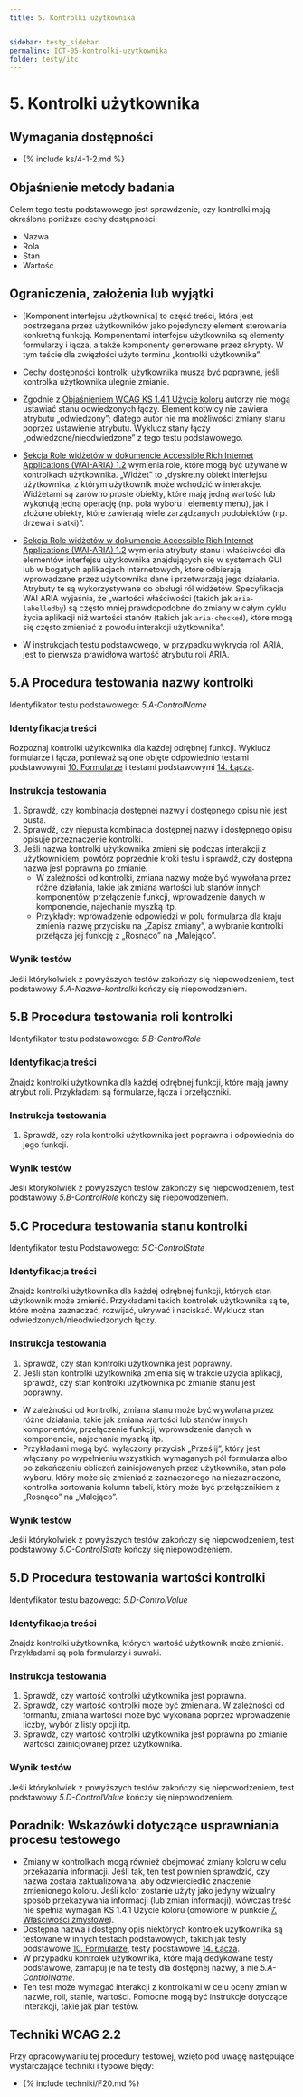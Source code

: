 ```yaml
---
title: 5. Kontrolki użytkownika


sidebar: testy_sidebar
permalink: ICT-05-kontrolki-uzytkownika
folder: testy/itc
---
```

# 5. Kontrolki użytkownika

## Wymagania dostępności
- {% include ks/4-1-2.md %}  

## Objaśnienie metody badania
Celem tego testu podstawowego jest sprawdzenie, czy kontrolki mają określone poniższe cechy dostępności:
- Nazwa
- Rola
- Stan
- Wartość

## Ograniczenia, założenia lub wyjątki
- [Komponent interfejsu użytkownika] to część treści, która jest postrzegana przez użytkowników jako pojedynczy element sterowania konkretną funkcją. Komponentami interfejsu użytkownika są elementy formularzy i łącza, a także komponenty generowane przez skrypty. W tym teście dla zwięzłości użyto terminu „kontrolki użytkownika”.
- Cechy dostępności kontrolki użytkownika muszą być poprawne, jeśli kontrolka użytkownika ulegnie zmianie.
- Zgodnie z [Objaśnieniem WCAG KS 1.4.1 Użycie koloru](https://wcag.irdpl.pl/understanding/uzycie-koloru.html) autorzy nie mogą ustawiać stanu odwiedzonych łączy. Element kotwicy nie zawiera atrybutu „odwiedzony”; dlatego autor nie ma możliwości zmiany stanu poprzez ustawienie atrybutu. Wyklucz stany łączy „odwiedzone/nieodwiedzone” z tego testu podstawowego.

- [Sekcja Role widżetów w dokumencie Accessible Rich Internet Applications (WAI-ARIA) 1.2](https://www.w3.org/TR/wai-aria/#attrs_widgets) wymienia role, które mogą być używane w kontrolkach użytkownika. „Widżet” to „dyskretny obiekt interfejsu użytkownika, z którym użytkownik może wchodzić w interakcje. Widżetami są zarówno proste obiekty, które mają jedną wartość lub wykonują jedną operację (np. pola wyboru i elementy menu), jak i złożone obiekty, które zawierają wiele zarządzanych podobiektów (np. drzewa i siatki)”.
- [Sekcja Role widżetów w dokumencie Accessible Rich Internet Applications (WAI-ARIA) 1.2](https://www.w3.org/TR/wai-aria/#attrs_widgets) wymienia atrybuty stanu i właściwości dla elementów interfejsu użytkownika znajdujących się w systemach GUI lub w bogatych aplikacjach internetowych, które odbierają wprowadzane przez użytkownika dane i przetwarzają jego działania. Atrybuty te są wykorzystywane do obsługi ról widżetów. Specyfikacja WAI ARIA wyjaśnia, że „wartości właściwości (takich jak `aria-labelledby`) są często mniej prawdopodobne do zmiany w całym cyklu życia aplikacji niż wartości stanów (takich jak `aria-checked`), które mogą się często zmieniać z powodu interakcji użytkownika”.
- W instrukcjach testu podstawowego, w przypadku wykrycia roli ARIA, jest to pierwsza prawidłowa wartość atrybutu roli ARIA.

## 5.A Procedura testowania nazwy kontrolki
Identyfikator testu podstawowego: *5.A-ControlName*

### Identyfikacja treści
Rozpoznaj kontrolki użytkownika dla każdej odrębnej funkcji. Wyklucz formularze i łącza, ponieważ są one objęte odpowiednio testami podstawowymi [10. Formularze](ICT-10-formularze.md) i testami podstawowymi [14. Łącza](ICT-14-lacza.md).

### Instrukcja testowania
1.	Sprawdź, czy kombinacja dostępnej nazwy i dostępnego opisu nie jest pusta.
2.	Sprawdź, czy niepusta kombinacja dostępnej nazwy i dostępnego opisu opisuje przeznaczenie kontrolki.
3.	Jeśli nazwa kontrolki użytkownika zmieni się podczas interakcji z użytkownikiem, powtórz poprzednie kroki testu i sprawdź, czy dostępna nazwa jest poprawna po zmianie.
    - W zależności od kontrolki, zmiana nazwy może być wywołana przez różne działania, takie jak zmiana wartości lub stanów innych komponentów, przełączenie funkcji, wprowadzenie danych w komponencie, najechanie myszką itp.
    - Przykłady: wprowadzenie odpowiedzi w polu formularza dla kraju zmienia nazwę przycisku na „Zapisz zmiany”, a wybranie kontrolki przełącza jej funkcję z „Rosnąco” na „Malejąco”.

### Wynik testów
Jeśli którykolwiek z powyższych testów zakończy się niepowodzeniem, test podstawowy _5.A-Nazwa-kontrolki_ kończy się niepowodzeniem.

## 5.B Procedura testowania roli kontrolki
Identyfikator testu podstawowego: _5.B-ControlRole_

### Identyfikacja treści
Znajdź kontrolki użytkownika dla każdej odrębnej funkcji, które mają jawny atrybut roli. 
Przykładami są formularze, łącza i przełączniki.

### Instrukcja testowania
1.	Sprawdź, czy rola kontrolki użytkownika jest poprawna i odpowiednia do jego funkcji. 

### Wynik testów
Jeśli którykolwiek z powyższych testów zakończy się niepowodzeniem, test podstawowy _5.B-ControlRole_ kończy się niepowodzeniem.

## 5.C Procedura testowania stanu kontrolki
Identyfikator testu Podstawowego: _5.C-ControlState_

### Identyfikacja treści
Znajdź kontrolki użytkownika dla każdej odrębnej funkcji, których stan użytkownik może zmienić. Przykładami takich kontrolek użytkownika są te, które można zaznaczać, rozwijać, ukrywać i naciskać. Wyklucz stan odwiedzonych/nieodwiedzonych łączy.

### Instrukcja testowania
1.	Sprawdź, czy stan kontrolki użytkownika jest poprawny.
2.	Jeśli stan kontrolki użytkownika zmienia się w trakcie użycia aplikacji, sprawdź, czy stan kontrolki użytkownika po zmianie stanu jest poprawny.
   - W zależności od kontrolki, zmiana stanu może być wywołana przez różne działania, takie jak zmiana wartości lub stanów innych komponentów, przełączenie funkcji, wprowadzenie danych w komponencie, najechanie myszką itp.
   - Przykładami mogą być: wyłączony przycisk „Prześlij”, który jest włączany po wypełnieniu wszystkich wymaganych pól formularza albo po zakończeniu obliczeń zainicjowanych przez użytkownika, stan pola wyboru, który może się zmieniać z zaznaczonego na niezaznaczone, kontrolka sortowania kolumn tabeli, który może być przełącznikiem z „Rosnąco” na „Malejąco”.

### Wynik testów
Jeśli którykolwiek z powyższych testów zakończy się niepowodzeniem, test podstawowy _5.C-ControlState_ kończy się niepowodzeniem.

## 5.D Procedura testowania wartości kontrolki
Identyfikator testu bazowego: _5.D-ControlValue_

### Identyfikacja treści
Znajdź kontrolki użytkownika, których wartość użytkownik może zmienić.  Przykładami są pola formularzy i suwaki.

### Instrukcja testowania
1.	Sprawdź, czy wartość kontrolki użytkownika jest poprawna.
2.	Sprawdź, czy wartość kontrolki może być zmieniana. W zależności od formantu, zmiana wartości może być wykonana poprzez wprowadzenie liczby, wybór z listy opcji itp.
3.	Sprawdź, czy wartość kontrolki użytkownika jest poprawna po zmianie wartości zainicjowanej przez użytkownika.

### Wynik testów
Jeśli którykolwiek z powyższych testów zakończy się niepowodzeniem, test podstawowy _5.D-ControlValue_ kończy się niepowodzeniem.

##  Poradnik: Wskazówki dotyczące usprawniania procesu testowego
-  Zmiany w kontrolkach mogą również obejmować zmiany koloru w celu przekazania informacji. Jeśli tak, ten test powinien sprawdzić, czy nazwa została zaktualizowana, aby odzwierciedlić znaczenie zmienionego koloru. Jeśli kolor zostanie użyty jako jedyny wizualny sposób przekazywania informacji (lub zmian informacji), wówczas treść nie spełnia wymagań KS 1.4.1 Użycie koloru (omówione w punkcie [7. Właściwości zmysłowe](ICT_07_wlasciwosci-zmyslowe.md)).
- Dostępna nazwa i dostępny opis niektórych kontrolek użytkownika są testowane w innych testach podstawowych, takich jak testy podstawowe [10. Formularze](ICT-10-formularze.md), testy podstawowe [14. Łącza](ICT-14-lacza.md).
- W przypadku kontrolek użytkownika, które mają dedykowane testy podstawowe, zamapuj je na te testy dla dostępnej nazwy, a nie _5.A-ControlName_.
- Ten test może wymagać interakcji z kontrolkami w celu oceny zmian w nazwie, roli, stanie, wartości. Pomocne mogą być instrukcje dotyczące interakcji, takie jak plan testów.

## Techniki WCAG 2.2
Przy opracowywaniu tej procedury testowej, wzięto pod uwagę następujące wystarczające techniki i typowe błędy:

- {% include techniki/F20.md %}